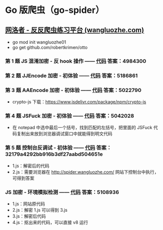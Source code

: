 # Go 版爬虫（go-spider）

## [网洛者 - 反反爬虫练习平台 (wangluozhe.com)](http://spider.wangluozhe.com/)

- go mod init wangluozhe01
- go get github.com/robertkrimen/otto

### 第 1 题 JS 混淆加密 - 反 hook 操作 —— [代码](https://github.com/dotvue/go-spider/blob/main/wangluozhe/01/main.go) 答案：4984300

### 第 2 题 JJEncode 加密 - 初体验 —— [代码](https://github.com/dotvue/go-spider/blob/main/wangluozhe/02/main.go) 答案：5186861

### 第 3 题 AAEncode 加密 - 初体验 —— [代码](https://github.com/dotvue/go-spider/blob/main/wangluozhe/03/main.go) 答案：5022790

- crypto-js 下载：https://www.jsdelivr.com/package/npm/crypto-js

### 第 4 题 JSFuck 加密 - 初体验 —— [代码](https://github.com/dotvue/go-spider/blob/main/wangluozhe/04/main.go) 答案：5042028

- 在 notepad 中选中最后一个括号，找到匹配的左括号，把里面的 JSFuck 代码复制出来放到浏览器调试窗口中就能得到明文代码

### 第 5 题 控制台反调试 - 初体验 —— [代码](https://github.com/dotvue/go-spider/blob/main/wangluozhe/05/main.go) 答案：32179a4292bb916b3df27aabd504651e

- 1.js：解密后的代码
- 2.js：需要浏览器在 http://spider.wangluozhe.com/ 网站下控制台中执行，可得到答案

### JS 加密 - 环境模拟检测 —— [代码](https://github.com/dotvue/go-spider/blob/main/wangluozhe/06/main.go) 答案：5108936

- 1.js：网站原代码
- 2.js：解密 1.js 可以得到 3.js
- 3.js：解密后代码
- 4.js：抠出来的代码，可以直接 v8 运行
